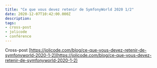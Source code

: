 ```yaml
---
title: "Ce que vous devez retenir de SymfonyWorld 2020 1/2"
date: 2020-12-07T10:42:00.000Z
description:
tags:
- cross-post
- jolicode
- conférence
---
```


Cross-post [https://jolicode.com/blog/ce-que-vous-devez-retenir-de-symfonyworld-2020-1-2](https://jolicode.com/blog/ce-que-vous-devez-retenir-de-symfonyworld-2020-1-2)
